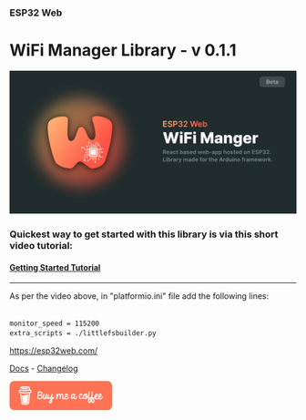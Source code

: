 ### ESP32 Web
# WiFi Manager Library - v 0.1.1

<img src="./github/Repository-Banner.png">

### Quickest way to get started with this library is via this short video tutorial:
#### [Getting Started Tutorial](https://youtu.be/lcbPMxtgacM)

---
As per the video above, in "platformio.ini" file add the following lines:

```bash

monitor_speed = 115200
extra_scripts = ./littlefsbuilder.py

```

https://esp32web.com/

[Docs](https://esp32web.com/docs) -
[Changelog](https://esp32web.com/changelog)


<a href="https://www.buymeacoffee.com/farazkhan" target="_blank">
    <img src="./github/BuyMeACoffee_Button.png" width="180">
</a>